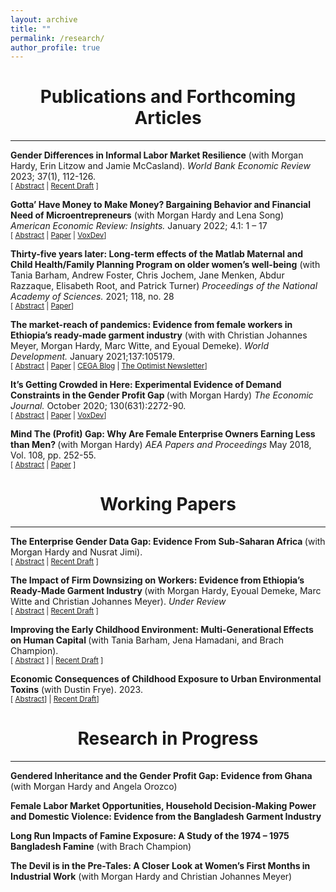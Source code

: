 ```yaml
---
layout: archive
title: ""
permalink: /research/
author_profile: true
---
```




<h1 id="publications">
	<center> Publications and Forthcoming Articles</center>
</h1>
<hr>

<p><strong>Gender Differences in Informal Labor Market Resilience</strong> (with Morgan Hardy, Erin Litzow and Jamie McCasland). <em> World Bank Economic Review </em> 2023; 37(1), 112-126.
<br>
<small>[ <a href="#/" onclick="visib('genddiff')">Abstract</a> | <a href="/files/WBER_GenderResilience_RevisedManuscript_2022_0923.pdf">Recent Draft</a> ] </small>
<p>

<div id="genddiff" style="display: none; text-align: justify; line-height: 1.2"><small> This paper reports on the universe of garment-making firm owners in a Ghanaian district capital during the COVID-19 crisis. By July 2020, 80% of both male- and female-owned firms were operational. Using pre-pandemic data, we document that selection into persistent closure differs by gender. Consistent with a "cleansing effect" of recessions and highlighting the presence of marginal female entrepreneurs, female-owned firms that remain closed past the spring lockdown are negatively selected on pre-pandemic sales. The pre-pandemic sales distributions of female survivors and non-survivors are significantly different from each other. Female owners of non-operational firms exit to non-employment and experience large decreases in overall earnings. Persistently-closed male-owned firms are not selected on pre-pandemic firm characteristics. Instead, their owners are 36 percentage points more likely to have another income generating activity prior to the crisis and fully compensate for revenue losses in their core businesses with these alternative income generating activities.</small><br><br></div>


<p><strong>Gotta’ Have Money to Make Money? Bargaining Behavior and Financial Need of Microentrepreneurs</strong> (with Morgan Hardy and Lena Song) <em> American Economic Review: Insights. </em> January 2022; 4.1: 1 – 17 
<br>
<small>[ <a href="#/" onclick="visib('gotta')">Abstract</a> | <a href="https://www.aeaweb.org/articles?id=10.1257/aeri.20200723">Paper</a> | <a href="https://voxdev.org/topic/firms-trade/how-financial-need-affects-pricing-evidence-small-businesses-ghana">VoxDev</a>] </small>
<p>

<div id="gotta" style="display: none; text-align: justify; line-height: 1.2"><small> Bargaining over real prices with microenterprise owners in Ghana, we show that sellers with less per capita household liquidity agree to lower sale prices. This relationship is robust across firms and within firms over time, even after controlling for a plethora of time-varying observables. A computerized bargaining experiment, with randomized initial payout sizes, corroborates the real-bargaining findings. This pattern can be explained by an application of classical bargaining theory that includes endowments and utility functions with decreasing absolute risk aversion. The potential poverty-multiplying implications of pricing behavior is a key frontier in understanding barriers to the profitability of microenterprises.</small><br><br></div>


<p><strong>Thirty-five years later: Long-term effects of the Matlab Maternal and Child Health/Family Planning Program on older women’s well-being</strong> (with Tania Barham, Andrew Foster, Chris Jochem, Jane Menken, Abdur Razzaque, Elisabeth Root, and Patrick Turner) <em> Proceedings of the National Academy of Sciences. </em> 2021; 118, no. 28
<br>
<small>[ <a href="#/" onclick="visib('thirtyfive')">Abstract</a> | <a href="https://www.pnas.org/doi/abs/10.1073/pnas.2101160118">Paper</a>] </small>
<p>

<div id="thirtyfive" style="display: none; text-align: justify; line-height: 1.2"><small>Few studies have addressed links between family planning programs and long-term benefits for women’s health and economic outcomes, especially in societies where old-age support and women’s status are tied to childbearing and where smaller families may carry negative consequences for women. We analyzed the maternal and child health/family planning (MCH/FP) program, a highly effective intervention introduced in the rural Matlab subdistrict of Bangladesh in 1977 with a subsequent 12-y differential in service access. We found significant differences in lifetime contraceptive behavior and completed fertility among women born 1938−1973. We found few effects on later health or economic outcomes except for an association of MCH/FP with poorer overall health and poorer metabolic health among women born 1950−1961.</small><br><br></div>


<p><strong>The market-reach of pandemics: Evidence from female workers in Ethiopia’s ready-made garment industry</strong> (with with Christian Johannes Meyer, Morgan Hardy, Marc Witte, and Eyoual Demeke). <em> World Development.</em> January 2021;137:105179.
<br>
<small>[ <a href="#/" onclick="visib('mktreach')">Abstract</a> | <a href="https://www.sciencedirect.com/science/article/pii/S0305750X20303065?casa_token=0jPhTyunN2sAAAAA:YY-BeDuXqSG6xnZ1qvN1g5XUniUIrxJUrtxqVkh9xB2XFzt9Uo10pKufsRREHTSp0Do0kH8Rnhk">Paper</a> | <a href="https://medium.com/center-for-effective-global-action/whats-the-market-reach-of-covid-19-evidence-from-ethiopia-s-ready-made-garment-industry-5ea5d9dd0ad2">CEGA Blog</a> | <a href="https://ww2.gatesfoundation.org/Ideas/Articles/coronavirus-economic-impact-women">The Optimist Newsletter</a>] </small>
<p>

<div id="mktreach" style="display: none; text-align: justify; line-height: 1.2"><small> In a globalized world, pandemics transmit impacts through markets. We document employment changes, coping strategies, and welfare of garment factory workers in Ethiopia’s largest industrial park during the early stages of the Coronavirus Disease 2019 pandemic. We field a phone survey of female workers during a two month period in which cases are rapidly rising globally, but not locally. Our data suggest significant changes in employment, high levels of migration away from urban areas to rural areas if women are no longer working, and high levels of food insecurity. These findings compel a research and policy focus on documenting and mitigating the market-reach of pandemics on low-income workers at the margins. </small><br><br></div>


<p><strong>It’s Getting Crowded in Here: Experimental Evidence of Demand Constraints in the Gender Profit Gap </strong> (with Morgan Hardy) <em> The Economic Journal. </em> October 2020; 130(631):2272-90.
<br>
<small>[ <a href="#/" onclick="visib('crowd')">Abstract</a> | <a href="https://academic.oup.com/ej/article-abstract/130/631/2272/5857998?login=false">Paper</a> | <a href="https://voxdev.org/topic/firms-trade/if-she-builds-it-they-won-t-come-gender-profit-gap">VoxDev</a>] </small>
<p>

<div id="crowd" style="display: none; text-align: justify; line-height: 1.2"><small> This article considers market-level contributors to the well-documented gender profit gap among micro-entrepreneurs. We combine data from a garment-making firm census and market research survey in Ghana, uncovering a gender gap in the market-size-to-firm ratio and observing disproportionate self-reports of ‘not enough customers’ from female owners. We develop a simple model and discuss implications of potential gender differences in demand constraints. As experimental corroboration, we show that female-owned firms expand production and experience profit increases in response to random demand shocks, while male-owned firms do not. Nationally representative data echoes our experimental findings, showing more crowding in female-dominated industries.</small><br><br></div>



<p><strong> Mind The (Profit) Gap: Why Are Female Enterprise Owners Earning Less than Men? </strong> (with Morgan Hardy) <em> AEA Papers and Proceedings </em> May 2018, Vol. 108, pp. 252-55.
<br>
<small>[ <a href="#/" onclick="visib('mindgap')">Abstract</a> | <a href="https://www.aeaweb.org/articles?id=10.1257/pandp.20181025">Paper</a> ] </small>
<p>

<div id="mindgap" style="display: none; text-align: justify; line-height: 1.2"><small> We explore potential causes for the well-documented profit gap between male- and female-owned microenterprises in low-income countries. We use rich data from an ongoing field project in Ghana's garment making sector, and our study sample consists of all garment making firms in a midsize district capital. Even within the same industry, male-owned firms earn nearly twice as much profit as female-owned firms. Furthermore, we find the large and persistent gender difference in profits cannot be explained by our extensive firm- and owner-level characteristics. We conclude that factors outside of individual firm or firm-owner characteristics are likely to be at play.</small><br><br></div>


<h1 id="-workingpapers-">
	<center>Working Papers </center>
</h1>
<hr>


<p><strong> The Enterprise Gender Data Gap: Evidence From Sub-Saharan Africa </strong> (with Morgan Hardy and Nusrat Jimi).
<br>
<small>[ <a href="#/" onclick="visib('datagap')">Abstract</a> | <a href="/files/Data_Gaps_Hardy_Kagy_Jimi.pdf">Recent Draft</a> ] </small>
<p>

<div id="datagap" style="display: none; text-align: justify; line-height: 1.2"><small> Using data from 43 countries in Sub-Saharan Africa, we document large variations in women- owned enterprise representation and estimates of gender gaps in enterprise performance between commonly available data sources. We provide empirical evidence that these differences are driven by variations in gender-blind sampling protocols. Women-owned enterprises are less likely to meet the sampling criteria for most widely available enterprise data and those that do are more positively selected on performance, relative to male-owned enterprises. We document differences in implied policy and research priorities; sources with higher women- owned enterprise representation point toward issues of market access, over more commonly studied barriers.</small><br><br></div>


<p><strong> The Impact of Firm Downsizing on Workers: Evidence from Ethiopia’s Ready-Made Garment Industry </strong> (with Morgan Hardy, Eyoual Demeke, Marc Witte and Christian Johannes Meyer). <em> Under Review </em>
<br>
<small>[ <a href="#/" onclick="visib('downsize')">Abstract</a> | <a href="/files/FirmDownsizing.pdf">Recent Draft</a> ] </small>
<p>

<div id="downsize" style="display: none; text-align: justify; line-height: 1.2"><small> We analyze matched employee-employer data from Ethiopia’s largest special economic zone during a period of downsizing pressure from the COVID-19 world import demand shock. We observe substantial job displacement during the shock peak, particularly for new hires. These largely female and rural- to-urban migrants persistently “fall off the employment ladder,” remaining unemployed both within and outside the zone even after employers have recov- ered from the shock. We observe high levels of urban-centered food insecurity and depression symptoms during the crisis peak, regardless of employment status. Our findings highlight the importance of social protection policies within export-oriented development strategies.</small><br><br></div>


<p><strong> Improving the Early Childhood Environment: Multi-Generational Effects on Human Capital </strong> (with Tania Barham, Jena Hamadani, and Brach Champion).
<br>
<small>[ <a href="#/" onclick="visib('childhealth')">Abstract</a> ]  | <a href="/files/MHSS2_Human_Capital_Paper.pdf">Recent Draft</a> ] </small>
<p>

<div id="childhealth" style="display: none; text-align: justify; line-height: 1.2"><small> 
This paper examines the effect of improving the early childhood health environment on human capital in adulthood and on the next generation. We exploit a quasi-randomly placed mother and child health and family planning program in Bangladesh using individual level panel data linked across three generations. Individuals who were eligible during childhood are taller with less short-stature, and men have higher grades attained. Effects are concentrated among those with the lowest health endowment at birth, indicating a reduction in inequality. In the next generation, daughters of eligible women are taller, less stunted, and have better cognition. Findings suggest ignoring intergenerational effects leads to underestimating the benefits of programs that improve early childhood health and and misses their effects on inequalities.</small><br><br></div>

<p><strong>Economic Consequences of Childhood Exposure to Urban Environmental Toxins</strong> (with Dustin Frye). 2023.
<br>
<small>[ <a href="#/" onclick="visib('lead')">Abstract</a>]  | <a href="https://dustinfrye.github.io/files/FryeKagy_LeadExposure.pdf">Recent Draft</a>] </small>
<p>

<div id="lead" style="display: none; text-align: justify; line-height: 1.2"><small>During the late nineteenth century, half of all municipalities installed lead water pipes, exposing millions of people to harmful levels of lead consumption. This paper explores the long-term, and intergenerational, effects of waterborne lead exposure on men's labor market outcomes using linked samples drawn from the full count censuses. For identification, we leverage variation in lead pipe adoption across cities and differences in the chemical properties of a town's water supply, which interact to influence the extent of lead leaching. Results show adult men with higher levels of waterborne lead exposure as children have lower incomes, worse occupations, and lower levels of completed education compared to adult men who had lower levels of waterborne lead exposure as children. Men who are exposed to higher levels of waterborne lead have a significantly decreased probability of improving their income rank relative to their fathers, which is consistent with lead exposure behaving like a negative place-based shock that constrains upward mobility.</small><br><br></div>


<h1 id="-in-progress-">
	<center> Research in Progress </center>
</h1>
<hr>

<p><strong>Gendered Inheritance and the Gender Profit Gap: Evidence from Ghana</strong> (with Morgan Hardy and Angela Orozco)
<br>
<p>

<p><strong>Female Labor Market Opportunities, Household Decision-Making Power and Domestic Violence: Evidence from the Bangladesh Garment Industry</strong>
<br>
<p>

<p><strong>Long Run Impacts of Famine Exposure: A Study of the 1974 – 1975 Bangladesh Famine</strong> (with Brach Champion)
<br>
<p>

<p><strong>The Devil is in the Pre-Tales: A Closer Look at Women’s First Months in Industrial Work</strong> (with Morgan Hardy and Christian Johannes Meyer)
<br>
<p>


<script> function visib(id) { var x = document.getElementById(id); if (x.style.display === "block") { x.style.display = "none"; } else { x.style.display = "block"; } } </script>
































